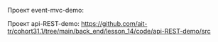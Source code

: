 Проект event-mvc-demo:

Проект api-REST-demo:
https://github.com/ait-tr/cohort31.1/tree/main/back_end/lesson_14/code/api-REST-demo/src
